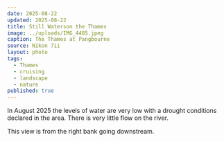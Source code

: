 ```yaml
---
date: 2025-08-22
updated: 2025-08-22
title: Still Waterson the Thames
image: ../uploads/IMG_4485.jpeg
caption: The Thames at Pangbourne
source: Nikon 7ii
layout: photo
tags:
  - Thames
  - cruising
  - landscape
  - nature
published: true
---
```


In August 2025 the levels of water are very low with a drought conditions declared in the area. There is very little flow on the river.

This view is from the right bank going downstream.